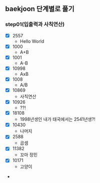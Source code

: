 ## baekjoon 단계별로 풀기

### step01(입출력과 사칙연산)

- [x] 2557
  - Hello World
- [x] 1000
  - A+B
- [x] 1001
  - A-B
- [x] 10998
  - AxB
- [x] 1008
  - A/B
- [x] 10869
  - 사칙연산
- [x] 10926
  - ??!
- [x] 18108
  - 1998년생인 내가 태국에서는 2541년생?!
- [x] 10430
  - 나머지
- [x] 2588
  - 곱셈
- [x] 11382
  - 꼬마 정민
- [x] 10171
  - 고양이
- 

